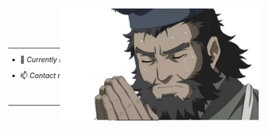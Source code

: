 <div style="position: relative;">
  <img 
    align="right" 
    width="400" 
    src="/img.png" 
    style="position: absolute; top: 0; right: 0; z-index: 1;"
  >

  <h3 align="center">Hi 👋, I'm Nguyen Huu Thanh</h3>
  <h3 align="center">Welcome to my profile!</h3>
  
</div>

---

- 🌱 *Currently learning and developing as a Game Server Developer.*

- 📫 *Contact me via email:* [bombi19m6@gmail.com](mailto:bombi19m6@gmail.com)

<div align="center" style="margin-top: 10px;">
  <a href="https://www.facebook.com/arriety.beo">
    <img src="https://img.shields.io/badge/Facebook-%231877F2.svg?logo=Facebook&logoColor=white" alt="Facebook">
  </a>
  <a href="https://www.instagram.com/arrietybeo" style="margin-left: 10px;">
    <img src="https://img.shields.io/badge/Instagram-%23E4405F.svg?logo=Instagram&logoColor=white" alt="Instagram">
  </a>
</div>

---

<div align="center">
  <a href="https://visitcount.itsvg.in">
    <img src="https://visitcount.itsvg.in/api?id=arrietybeo&label=Profile%20Views&color=1&icon=2&pretty=false" alt="Profile Views">
  </a>
</div>
